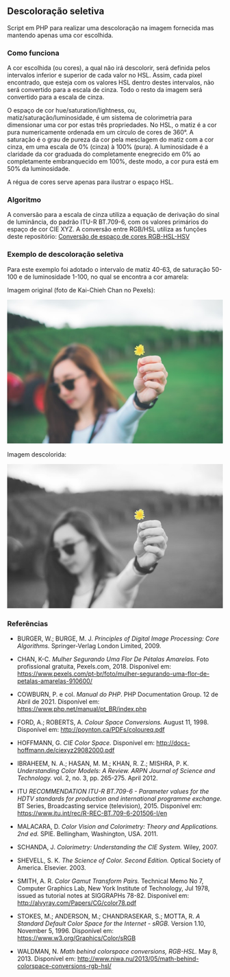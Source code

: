 ## Descoloração seletiva

Script em PHP para realizar uma descoloração na imagem fornecida mas mantendo apenas uma cor escolhida.

### Como funciona

A cor escolhida (ou cores), a qual não irá descolorir, será definida pelos intervalos inferior e superior de cada valor no HSL. Assim, cada pixel encontrado, que esteja com os valores HSL dentro destes intervalos, não será convertido para a escala de cinza. Todo o resto da imagem será convertido para a escala de cinza.

O espaço de cor hue/saturation/lightness, ou, matiz/saturação/luminosidade, é um sistema de colorimetria para dimensionar uma cor por estas três propriedades. No HSL, o matiz é a cor pura numericamente ordenada em um círculo de cores de 360°. A saturação é o grau de pureza da cor pela mesclagem do matiz com a cor cinza, em uma escala de 0% (cinza) à 100% (pura). A luminosidade é a claridade da cor graduada do completamente enegrecido em 0% ao completamente embranquecido em 100%, deste modo, a cor pura está em 50% da luminosidade.

A régua de cores serve apenas para ilustrar o espaço HSL.

### Algoritmo

A conversão para a escala de cinza utiliza a equação de derivação do sinal de luminância, do padrão ITU-R BT.709-6, com os valores primários do espaço de cor CIE XYZ. A conversão entre RGB/HSL utiliza as funções deste repositório: [Conversão de espaço de cores RGB-HSL-HSV](https://github.com/danmadeira/conversao-rgb-hsl)

### Exemplo de descoloração seletiva

Para este exemplo foi adotado o intervalo de matiz 40-63, de saturação 50-100 e de luminosidade 1-100, no qual se encontra a cor amarela:

Imagem original (foto de Kai-Chieh Chan no Pexels):

![original](img/pexels-kaichieh-chan-910600.jpg?raw=true)

Imagem descolorida:

![descolorida](img/descolorida.jpg?raw=true)

### Referências

- BURGER, W.; BURGE, M. J. *Principles of Digital Image Processing: Core Algorithms.* Springer-Verlag London Limited, 2009.

- CHAN, K-C. *Mulher Segurando Uma Flor De Pétalas Amarelas.* Foto profissional gratuita, Pexels.com, 2018. Disponível em: <https://www.pexels.com/pt-br/foto/mulher-segurando-uma-flor-de-petalas-amarelas-910600/>

- COWBURN, P. e col. *Manual do PHP*. PHP Documentation Group. 12 de Abril de 2021. Disponível em: <https://www.php.net/manual/pt_BR/index.php>

- FORD, A.; ROBERTS, A. *Colour Space Conversions.* August 11, 1998. Disponível em: <http://poynton.ca/PDFs/coloureq.pdf>

- HOFFMANN, G. *CIE Color Space.* Disponível em: <http://docs-hoffmann.de/ciexyz29082000.pdf>

- IBRAHEEM, N. A.; HASAN, M. M.; KHAN, R. Z.; MISHRA, P. K. *Understanding Color Models: A Review. ARPN Journal of Science and Technology.* vol. 2, no. 3, pp. 265-275. April 2012.

- ITU *RECOMMENDATION ITU-R BT.709-6 - Parameter values for the HDTV standards for production and international programme exchange.* BT Series, Broadcasting service (television), 2015. Disponível em: <https://www.itu.int/rec/R-REC-BT.709-6-201506-I/en>

- MALACARA, D. *Color Vision and Colorimetry: Theory and Applications. 2nd ed.* SPIE. Bellingham, Washington, USA. 2011.

- SCHANDA, J. *Colorimetry: Understanding the CIE System.* Wiley, 2007.

- SHEVELL, S. K. *The Science of Color. Second Edition.* Optical Society of America. Elsevier. 2003.

- SMITH, A. R. *Color Gamut Transform Pairs.* Technical Memo No 7, Computer Graphics Lab, New York Institute of Technology, Jul 1978, issued as tutorial notes at SIGGRAPHs 78-82. Disponível em: <http://alvyray.com/Papers/CG/color78.pdf>

- STOKES, M.; ANDERSON, M.; CHANDRASEKAR, S.; MOTTA, R. *A Standard Default Color Space for the Internet - sRGB.* Version 1.10, November 5, 1996. Disponível em: <https://www.w3.org/Graphics/Color/sRGB>

- WALDMAN, N. *Math behind colorspace conversions, RGB-HSL.* May 8, 2013. Disponível em: <http://www.niwa.nu/2013/05/math-behind-colorspace-conversions-rgb-hsl/>
